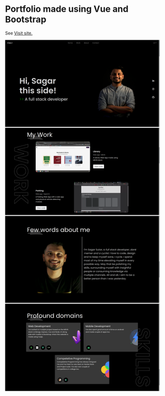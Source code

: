# Portfolio made using Vue and Bootstrap

See [Visit site.](https://sagarsutar.in)

![Homepage](/public/assets/img/Work/Portfolio/one.png)
![Projects](/public/assets/img/Work/Portfolio/two.png)
![About](/public/assets/img/Work/Portfolio/three.png)
![Skills](/public/assets/img/Work/Portfolio/four.png)
